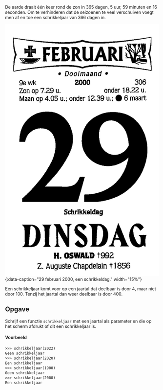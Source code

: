 De aarde draait één keer rond de zon in 365 dagen, 5 uur, 59 minuten en 16 seconden. Om te verhinderen dat de seizoenen te veel verschuiven voegt men af en toe een schrikkeljaar van 366 dagen in.

![Schrikkeldag](media/druivelaar.gif "Schrikkeldag"){:data-caption="29 februari 2000, een schrikkeldag." width="15%"}

Een schrikkeljaar komt voor op een jaartal dat deelbaar is door 4, maar niet door 100. Tenzij het jaartal dan weer deelbaar is door 400.

## Opgave
Schrijf een functie `schrikkeljaar` met een jaartal als parameter en die op het scherm afdrukt of dit een schrikkeljaar is.

#### Voorbeeld
```
>>> schrikkeljaar(2022)
Geen schrikkeljaar
>>> schrikkeljaar(2020)
Een schrikkeljaar
>>> schrikkeljaar(1900)
Geen schrikkeljaar
>>> schrikkeljaar(2000)
Een schrikkeljaar
```